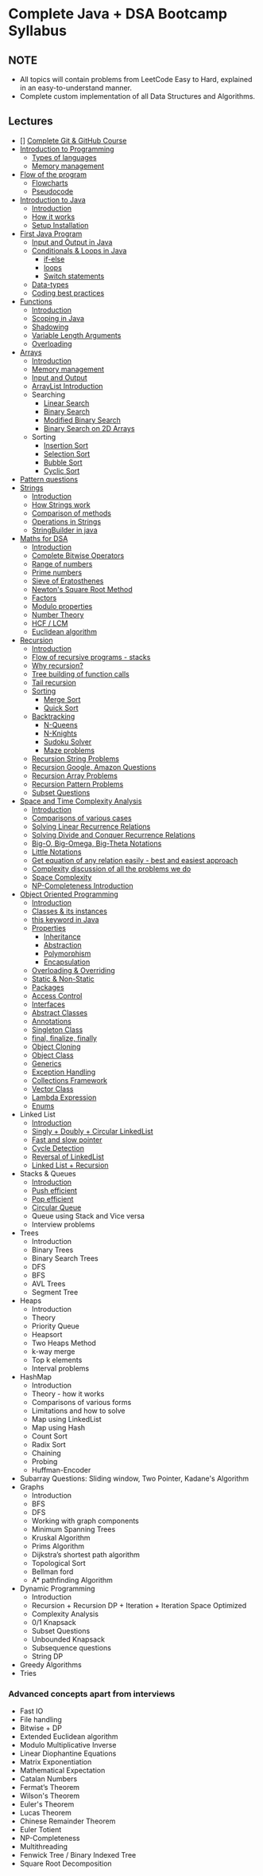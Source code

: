 ﻿# Complete Java + DSA Bootcamp Syllabus

## NOTE
- All topics will contain problems from LeetCode Easy to Hard, explained in an easy-to-understand manner.
- Complete custom implementation of all Data Structures and Algorithms.
  
## Lectures
- [] [Complete Git & GitHub Course](https://youtu.be/apGV9Kg7ics)
- [Introduction to Programming](https://youtu.be/wn49bJOYAZM)
    - [Types of languages](https://youtu.be/wn49bJOYAZM?t=171)
    - [Memory management](https://youtu.be/wn49bJOYAZM?t=1488)
- [Flow of the program](https://youtu.be/lhELGQAV4gg)
    - [Flowcharts](https://youtu.be/lhELGQAV4gg)
    - [Pseudocode](https://youtu.be/lhELGQAV4gg?t=715)
- [Introduction to Java](https://youtu.be/4EP8YzcN0hQ)
    - [Introduction](https://youtu.be/4EP8YzcN0hQ)
    - [How it works](https://youtu.be/4EP8YzcN0hQ?t=93)
    - [Setup Installation](https://youtu.be/4EP8YzcN0hQ?t=1486)
- [First Java Program](https://youtu.be/TAtrPoaJ7gc)  
    - [Input and Output in Java](https://youtu.be/TAtrPoaJ7gc?t=2086)
    - [Conditionals & Loops in Java](https://youtu.be/ldYLYRNaucM?t=88)
        - [if-else](https://youtu.be/ldYLYRNaucM?t=88)
        - [loops](https://youtu.be/ldYLYRNaucM?t=440)
        - [Switch statements](https://youtu.be/mA23x39DjbI)
    - [Data-types](https://youtu.be/TAtrPoaJ7gc?t=2800)
    - [Coding best practices](https://youtu.be/waGfV-IoOt8)
- [Functions](https://youtu.be/vvanI8NRlSI)
    - [Introduction](https://youtu.be/vvanI8NRlSI)
    - [Scoping in Java](https://youtu.be/vvanI8NRlSI?t=2801)
    - [Shadowing](https://youtu.be/vvanI8NRlSI?t=3584)
    - [Variable Length Arguments](https://youtu.be/vvanI8NRlSI?t=4013)
    - [Overloading](https://youtu.be/vvanI8NRlSI?t=4327)
- [Arrays](https://youtu.be/n60Dn0UsbEk)
    - [Introduction](https://youtu.be/n60Dn0UsbEk)
    - [Memory management](https://youtu.be/n60Dn0UsbEk?t=632)
    - [Input and Output](https://youtu.be/n60Dn0UsbEk?t=1675)
    - [ArrayList Introduction](https://youtu.be/n60Dn0UsbEk?t=4868)
    - Searching
        - [Linear Search](https://youtu.be/_HRA37X8N_Q)
        - [Binary Search](https://youtu.be/f6UU7V3szVw)
        - [Modified Binary Search](https://youtu.be/f6UU7V3szVw?t=2508)
        - [Binary Search on 2D Arrays](https://www.youtube.com/watch?v=enI_KyGLYPo)
    - Sorting
        - [Insertion Sort](https://youtu.be/By_5-RRqVeE)
        - [Selection Sort](https://youtu.be/Nd4SCCIHFWk)
        - [Bubble Sort](https://youtu.be/F5MZyqRp_IM)
        - [Cyclic Sort](https://youtu.be/JfinxytTYFQ)
- [Pattern questions](https://youtu.be/lsOOs5J8ycw)
- [Strings](https://www.youtube.com/watch?v=zL1DPZ0Ovlo)
    - [Introduction](https://www.youtube.com/watch?v=zL1DPZ0Ovlo)
    - [How Strings work](https://youtu.be/zL1DPZ0Ovlo?t=216)
    - [Comparison of methods](https://youtu.be/zL1DPZ0Ovlo?t=977)
    - [Operations in Strings](https://youtu.be/zL1DPZ0Ovlo?t=1681)
    - [StringBuilder in java](https://youtu.be/zL1DPZ0Ovlo?t=4199)
- [Maths for DSA](https://youtu.be/fzip9Aml6og)
    - [Introduction](https://youtu.be/fzip9Aml6og?t=20)
    - [Complete Bitwise Operators](https://youtu.be/fzip9Aml6og?t=95)
    - [Range of numbers](https://youtu.be/fzip9Aml6og?t=4169)
    - [Prime numbers](https://youtu.be/lmSpZ0bjCyQ?t=57)
    - [Sieve of Eratosthenes](https://youtu.be/lmSpZ0bjCyQ?t=850)
    - [Newton's Square Root Method](https://youtu.be/lmSpZ0bjCyQ?t=1989)
    - [Factors](https://youtu.be/lmSpZ0bjCyQ?t=3004)
    - [Modulo properties](https://youtu.be/lmSpZ0bjCyQ?t=3980)
    - [Number Theory](https://youtu.be/lmSpZ0bjCyQ?t=4405)
    - [HCF / LCM](https://youtu.be/lmSpZ0bjCyQ?t=5110)
    - [Euclidean algorithm](https://youtu.be/lmSpZ0bjCyQ?t=5520)
- [Recursion](https://www.youtube.com/playlist?list=PL9gnSGHSqcnp39cTyB1dTZ2pJ04Xmdrod)
    - [Introduction](https://youtu.be/M2uO2nMT0Bk)
    - [Flow of recursive programs - stacks](https://youtu.be/M2uO2nMT0Bk?t=2124)
    - [Why recursion?](https://youtu.be/M2uO2nMT0Bk?t=2708)
    - [Tree building of function calls](https://youtu.be/M2uO2nMT0Bk?t=3033)
    - [Tail recursion](https://youtu.be/M2uO2nMT0Bk?t=4308)
    - [Sorting](https://www.youtube.com/playlist?list=PL9gnSGHSqcnq-9CXLt9DsInytRMLoyZQ_)
        - [Merge Sort](https://youtu.be/iKGAgWdgoRk)
        - [Quick Sort](https://www.youtube.com/watch?v=Z8svOqamag8&list=PL9gnSGHSqcnr_DxHsP7AW9ftq0AtAyYqJ&index=27)
    - [Backtracking](https://youtu.be/zg5v2rlV1tM)
        - [N-Queens](https://youtu.be/nC1rbW2YSz0)
        - [N-Knights](https://youtu.be/nC1rbW2YSz0?t=2342)
        - [Sudoku Solver](https://youtu.be/nC1rbW2YSz0?t=3190)
        - [Maze problems](https://www.youtube.com/watch?v=zg5v2rlV1tM)
    - [Recursion String Problems](https://youtu.be/gdifkIwCJyg)
    - [Recursion Google, Amazon Questions](https://youtu.be/9ByWqPzfXDU)
    - [Recursion Array Problems](https://youtu.be/sTdiMLom00U)
    - [Recursion Pattern Problems](https://youtu.be/ymgnIIclCF0)
    - [Subset Questions](https://youtu.be/9ByWqPzfXDU)
- [Space and Time Complexity Analysis](https://youtu.be/mV3wrLBbuuE)
    - [Introduction](https://youtu.be/mV3wrLBbuuE)
    - [Comparisons of various cases](https://youtu.be/mV3wrLBbuuE?t=1039)
    - [Solving Linear Recurrence Relations](https://youtu.be/mV3wrLBbuuE?t=6252)
    - [Solving Divide and Conquer Recurrence Relations](https://youtu.be/mV3wrLBbuuE?t=4609)
    - [Big-O, Big-Omega, Big-Theta Notations](https://youtu.be/mV3wrLBbuuE?t=2271)
    - [Little Notations](https://youtu.be/mV3wrLBbuuE?t=2960)
    - [Get equation of any relation easily - best and easiest approach](https://youtu.be/mV3wrLBbuuE?t=8189)
    - [Complexity discussion of all the problems we do](https://youtu.be/mV3wrLBbuuE?t=3866)
    - [Space Complexity](https://youtu.be/mV3wrLBbuuE?t=3330)
    - [NP-Completeness Introduction](https://youtu.be/mV3wrLBbuuE?t=8695)
- [Object Oriented Programming](https://www.youtube.com/playlist?list=PL9gnSGHSqcno1G3XjUbwzXHL8_EttOuKk)
    - [Introduction](https://www.youtube.com/watch?v=BSVKUk58K6U)
    - [Classes & its instances](https://youtu.be/BSVKUk58K6U?t=467)
    - [this keyword in Java](https://youtu.be/BSVKUk58K6U?t=3380)
    - [Properties](https://www.youtube.com/watch?v=46T2wD3IuhM)
        - [Inheritance](https://youtu.be/46T2wD3IuhM?t=146)
        - [Abstraction](https://youtu.be/46T2wD3IuhM?t=7102)
        - [Polymorphism](https://youtu.be/46T2wD3IuhM?t=4226)
        - [Encapsulation](https://youtu.be/46T2wD3IuhM?t=7022)
    - [Overloading & Overriding](https://youtu.be/46T2wD3IuhM?t=4834)
    - [Static & Non-Static](https://youtu.be/_Ya6CN13t8k?t=1137)
    - [Packages](https://youtu.be/_Ya6CN13t8k?t=182)
    - [Access Control](https://youtu.be/W145DXs8fFg)
    - [Interfaces](https://youtu.be/rgHZa7-Dibg?t=1510)
    - [Abstract Classes](https://youtu.be/rgHZa7-Dibg?t=68)
    - [Annotations](https://youtu.be/rgHZa7-Dibg?t=3438)
    - [Singleton Class](https://youtu.be/_Ya6CN13t8k?t=4240) 
    - [final, finalize, finally](https://youtu.be/46T2wD3IuhM?t=6317)
    - [Object Cloning](https://youtu.be/OY2lPr8h93U?t=4352)
    - [Object Class](https://youtu.be/W145DXs8fFg?t=1943)
    - [Generics](https://www.youtube.com/watch?v=OY2lPr8h93U)
    - [Exception Handling](https://youtu.be/OY2lPr8h93U?t=3405)
    - [Collections Framework](https://youtu.be/9ogGan-R1pc?t=49)
    - [Vector Class](https://youtu.be/9ogGan-R1pc?t=668)
    - [Lambda Expression](https://youtu.be/OY2lPr8h93U?t=2894) 
    - [Enums](https://youtu.be/9ogGan-R1pc?t=909)
- Linked List
    - [Introduction](https://youtu.be/58YbpRDc4yw)
    - [Singly + Doubly + Circular LinkedList](https://youtu.be/58YbpRDc4yw)
    - [Fast and slow pointer](https://youtu.be/70tx7KcMROc)
    - [Cycle Detection](https://youtu.be/70tx7KcMROc)
    - [Reversal of LinkedList](https://youtu.be/70tx7KcMROc)
    - [Linked List + Recursion](https://youtu.be/70tx7KcMROc)
- Stacks & Queues
    - [Introduction](https://youtu.be/rHQI4mrJ3cg)
    - [Push efficient](https://youtu.be/rHQI4mrJ3cg)
    - [Pop efficient](https://youtu.be/rHQI4mrJ3cg)
    - [Circular Queue](https://youtu.be/rHQI4mrJ3cg)
    - Queue using Stack and Vice versa
    - Interview problems
- Trees
    - Introduction
    - Binary Trees
    - Binary Search Trees
    - DFS
    - BFS
    - AVL Trees
    - Segment Tree
- Heaps
    - Introduction
    - Theory
    - Priority Queue
    - Heapsort
    - Two Heaps Method
    - k-way merge
    - Top k elements
    - Interval problems
- HashMap
    - Introduction
    - Theory - how it works
    - Comparisons of various forms
    - Limitations and how to solve
    - Map using LinkedList
    - Map using Hash
    - Count Sort
    - Radix Sort
    - Chaining
    - Probing
    - Huffman-Encoder
- Subarray Questions: Sliding window, Two Pointer, Kadane's Algorithm
- Graphs
    - Introduction
    - BFS
    - DFS
    - Working with graph components
    - Minimum Spanning Trees
    - Kruskal Algorithm
    - Prims Algorithm
    - Dijkstra’s shortest path algorithm
    - Topological Sort
    - Bellman ford
    - A* pathfinding Algorithm
- Dynamic Programming
    - Introduction
    - Recursion + Recursion DP + Iteration + Iteration Space Optimized
    - Complexity Analysis
    - 0/1 Knapsack
    - Subset Questions
    - Unbounded Knapsack
    - Subsequence questions
    - String DP
- Greedy Algorithms
- Tries

### Advanced concepts apart from interviews 
- Fast IO
- File handling
- Bitwise + DP
- Extended Euclidean algorithm
- Modulo Multiplicative Inverse
- Linear Diophantine Equations
- Matrix Exponentiation
- Mathematical Expectation
- Catalan Numbers
- Fermat’s Theorem
- Wilson's Theorem
- Euler's Theorem
- Lucas Theorem
- Chinese Remainder Theorem
- Euler Totient
- NP-Completeness
- Multithreading
- Fenwick Tree / Binary Indexed Tree
- Square Root Decomposition
